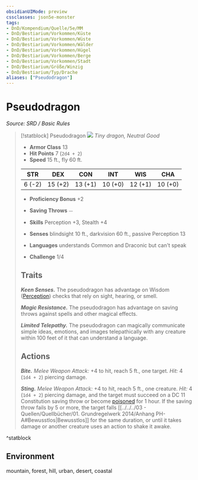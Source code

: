 ```yaml
---
obsidianUIMode: preview
cssclasses: json5e-monster
tags:
- DnD/Kompendium/Quelle/5e/MM
- DnD/Bestiarium/Vorkommen/Küste
- DnD/Bestiarium/Vorkommen/Wüste
- DnD/Bestiarium/Vorkommen/Wälder
- DnD/Bestiarium/Vorkommen/Hügel
- DnD/Bestiarium/Vorkommen/Berge
- DnD/Bestiarium/Vorkommen/Stadt
- DnD/Bestiarium/Größe/Winzig
- DnD/Bestiarium/Typ/Drache
aliases: ["Pseudodragon"]
---
```

# Pseudodragon
*Source: SRD / Basic Rules*  

> [!statblock] Pseudodragon
> ![](compendium/bestiary/dragon/token/pseudodragon.png#token)
> *Tiny dragon, Neutral Good*
> 
> - **Armor Class** 13 
> - **Hit Points** 7 (`2d4 + 2`)
> - **Speed** 15 ft., fly 60 ft.
> 
> |STR|DEX|CON|INT|WIS|CHA|
> |:---:|:---:|:---:|:---:|:---:|:---:|
> | 6 (-2)|15 (+2)|13 (+1)|10 (+0)|12 (+1)|10 (+0)|
> 
> - **Proficiency Bonus** +2
> - **Saving Throws** ⏤
> - **Skills** Perception +3, Stealth +4
> - **Senses** blindsight 10 ft., darkvision 60 ft., passive Perception 13
> 
> - **Languages** understands Common and Draconic but can't speak
> - **Challenge** 1/4
> 
> ## Traits
> 
> ***Keen Senses.*** The pseudodragon has advantage on Wisdom ([Perception](rules/skills.md#Perception)) checks that rely on sight, hearing, or smell.
> 
> ***Magic Resistance.*** The pseudodragon has advantage on saving throws against spells and other magical effects.
> 
> ***Limited Telepathy.*** The pseudodragon can magically communicate simple ideas, emotions, and images telepathically with any creature within 100 feet of it that can understand a language.
> 
> ## Actions
> 
> ***Bite.*** *Melee Weapon Attack:* +4 to hit, reach 5 ft., one target. *Hit:* 4 (`1d4 + 2`) piercing damage.
> 
> ***Sting.*** *Melee Weapon Attack:* +4 to hit, reach 5 ft., one creature. *Hit:* 4 (`1d4 + 2`) piercing damage, and the target must succeed on a DC 11 Constitution saving throw or become [poisoned](rules/conditions.md#poisoned) for 1 hour. If the saving throw fails by 5 or more, the target falls [[../../../03 - Quellen/Quellbücher/01. Grundregelwerk 2014/Anhang PH-A#Bewusstlos|Bewusstlos]] for the same duration, or until it takes damage or another creature uses an action to shake it awake.

^statblock

## Environment

mountain, forest, hill, urban, desert, coastal